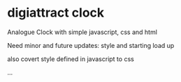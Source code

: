 # digiattract clock

Analogue Clock with simple javascript, css and html

Need minor and future updates: style and starting load up

also covert style defined in javascript to css

...
